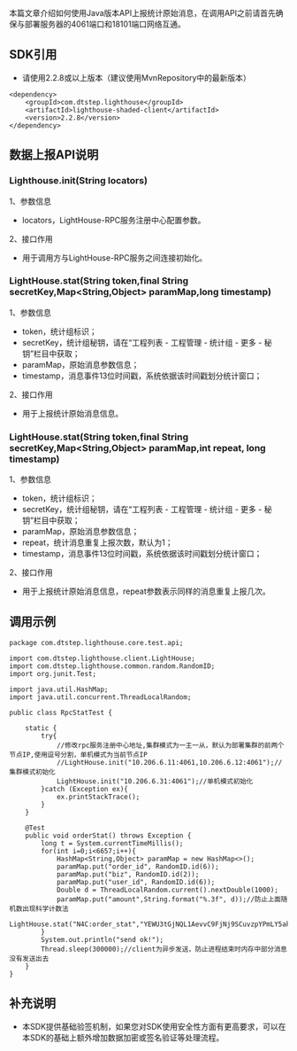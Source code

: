本篇文章介绍如何使用Java版本API上报统计原始消息，在调用API之前请首先确保与部署服务器的4061端口和18101端口网络互通。

## SDK引用

+ 请使用2.2.8或以上版本（建议使用MvnRepository中的最新版本）

```
<dependency>
    <groupId>com.dtstep.lighthouse</groupId>
    <artifactId>lighthouse-shaded-client</artifactId>
    <version>2.2.8</version>
</dependency>
```

## 数据上报API说明

###  Lighthouse.init(String locators)

1、参数信息

+ locators，LightHouse-RPC服务注册中心配置参数。

2、接口作用

+ 用于调用方与LightHouse-RPC服务之间连接初始化。

### LightHouse.stat(String token,final String secretKey,Map<String,Object> paramMap,long timestamp)

1、参数信息

+ token，统计组标识；
+ secretKey，统计组秘钥，请在“工程列表 - 工程管理 - 统计组 - 更多 - 秘钥”栏目中获取；
+ paramMap，原始消息参数信息；
+ timestamp，消息事件13位时间戳，系统依据该时间戳划分统计窗口；

2、接口作用

+ 用于上报统计原始消息信息。

### LightHouse.stat(String token,final String secretKey,Map<String,Object> paramMap,int repeat, long timestamp)

1、参数信息
+ token，统计组标识；
+ secretKey，统计组秘钥，请在“工程列表 - 工程管理 - 统计组 - 更多 - 秘钥”栏目中获取；
+ paramMap，原始消息参数信息；
+ repeat，统计消息重复上报次数，默认为1；
+ timestamp，消息事件13位时间戳，系统依据该时间戳划分统计窗口；

2、接口作用

+ 用于上报统计原始消息信息，repeat参数表示同样的消息重复上报几次。

## 调用示例

```
package com.dtstep.lighthouse.core.test.api;

import com.dtstep.lighthouse.client.LightHouse;
import com.dtstep.lighthouse.common.random.RandomID;
import org.junit.Test;

import java.util.HashMap;
import java.util.concurrent.ThreadLocalRandom;

public class RpcStatTest {

    static {
        try{
            //修改rpc服务注册中心地址,集群模式为一主一从，默认为部署集群的前两个节点IP,使用逗号分割，单机模式为当前节点IP
            //LightHouse.init("10.206.6.11:4061,10.206.6.12:4061");//集群模式初始化
            LightHouse.init("10.206.6.31:4061");//单机模式初始化
        }catch (Exception ex){
            ex.printStackTrace();
        }
    }
    
    @Test
    public void orderStat() throws Exception {
        long t = System.currentTimeMillis();
        for(int i=0;i<6657;i++){
            HashMap<String,Object> paramMap = new HashMap<>();
            paramMap.put("order_id", RandomID.id(6));
            paramMap.put("biz", RandomID.id(2));
            paramMap.put("user_id", RandomID.id(6));
            Double d = ThreadLocalRandom.current().nextDouble(1000);
            paramMap.put("amount",String.format("%.3f", d));//防止上面随机数出现科学计数法
            LightHouse.stat("N4C:order_stat","YEWU3tGjNQL1AevvC9FjNj9SCuvzpYPmLY5akKYz",paramMap,t);
        }
        System.out.println("send ok!");
        Thread.sleep(300000);//client为异步发送，防止进程结束时内存中部分消息没有发送出去
    }
}
```

## 补充说明

+ 本SDK提供基础验签机制，如果您对SDK使用安全性方面有更高要求，可以在本SDK的基础上额外增加数据加密或签名验证等处理流程。
